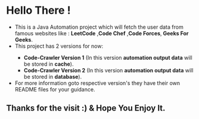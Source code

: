 # Hello There !
<ul>
<li>This is a Java Automation project which will fetch the user data from famous websites like : <b>LeetCode</b> ,<b>Code Chef</b> ,<b>Code Forces</b>,<b> Geeks For Geeks</b>.</li>
<li>This project has 2 versions for now: </li>
  <ul type = 'square'>
    <li><b>Code-Crawler Version 1</b> (In this version <b>automation output data</b> will be stored in <b>cache</b>).</li>
    <li><b>Code-Crawler Version 2</b> (In this version <b>automation output data</b> will be stored in <b>database</b>).</li>
  </ul>
  <li>For more information goto respective version's they have their own README files for your guidance.</li>
</ul>
<h2>Thanks for the visit :) & Hope You Enjoy It.</h2>
